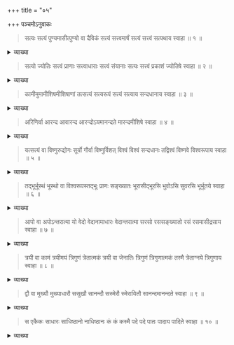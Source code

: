 +++
title = "०५"

+++
पञ्चमोऽनुवाकः

> सत्यः सत्यं पुण्यमासीत्पुण्यो वा दैविकं सत्यं सत्त्वमार्षं सत्यं सत्त्वं सत्पथाय स्वाहा ॥ १ ॥

<details><summary>व्याख्या</summary>

सत्यः चिदचिदात्मकः परमात्मा सत्यं पुण्यमासीत् । सत्यशब्देन मोक्षोपायभूतज्ञानरूपः । पुण्यशब्देन इष्टापूर्तादयः स्वयमेवासीत् । पुण्यो वा दैविकं 

> तानि त्रेतायां बहुधा सन्ततानि तान्याचरथ नियतं सत्यकामा एष वः पन्थाः सुकृतस्य लोके 

इति श्रुतेः । भगवत्प्रीत्यर्थं कृतं पुण्यदैविकं कालान्तरेऽपवर्गप्रदम् । सत्यं सत्त्वमार्षं मोक्षोपायभूतज्ञानरूपं शुभाश्रयसंशीलनमननमिति मननविषयत्वादार्षमित्युक्तम् । तत्परं ब्रह्म "नारायणपरं ब्रह्म" इति श्रुतेः । श्रीमन्नारायण एवं सत्यं सत्त्वं सत्पथाय सन्मार्गभूतः सत्त्वशब्दवाच्यः परमात्मा अर्चिरादिमार्गभूत इत्यर्थः । "ये चत्वारः पथयो देवयानाः" इति देवयानमार्गाश्चतुर्विधाः । 

[[१४४]] 
 
> स्वामिन् स्वशेषं स्ववशं स्वभरत्वेन निर्भरम् ।  
स्वदत्तस्वधियं स्वार्थी स्वस्मिन्न्यस्यति मां स्वयम् ॥ 

इति न्यासविद्यानां विविधानामर्चिरादिमार्गाः प्रतिपाद्यन्ते । 

> अर्चिषोऽहरह्न आपूर्यमाणपक्षमापूर्यमाणपक्षाद्यान् षडुदङ्ङेति मासांस्तान्मासेभ्यः संवत्सरं संवत्सरादादित्यमादित्याच्चन्द्रमसं चन्द्रमसो विद्युतं तत्पुरुषोऽमानवः स एनान् ब्रह्म गमयति 

इत्यादि । 

> ये तु दग्धेन्धना लोके पुण्यपापविवर्जिताः ।  
तेषां वै क्षेममध्वानं गच्छतां द्विजसत्तमः ॥  
सर्वलोकतमोहन्ता आदित्यश्चारमुच्यते ।  
ज्वालामालिमहातेजा येनेदं धार्यते जगत् ॥  
आदित्यदग्धसर्वाङ्गा अदृश्याः केचन क्वचित् ।  
परमाण्वात्मभूताश्च तं देशं प्रविशन्त्युत ॥  
तस्मादपि विनिर्मुक्ता अनिरुद्धं तथा स्थिताः ।  
मनोभूतास्ततो भूयः प्रद्युम्नं प्रविशन्त्युत ॥  
प्रद्युम्नाच्च विनिर्मुक्ता जिह्वासङ्कर्षणं ततः ।  
प्रविशन्तीति प्रबला सङ्ख्यायोनांश्च तैस्सह ॥  
ततस्त्रैगुण्यहीनास्ते परमात्मानमोजसा ।  
सर्वावासं वासुदेवं क्षेत्रज्ञं विद्धि तत्त्वतः ॥  
समाहितमनस्कास्तु नियताः संयतेन्द्रियाः ।  
एकान्तभावा हि गताः वासुदेवं व्रजन्ति ते ॥  
श्वेतद्वीपमितः प्राप्य विश्वरूपधरं हरिम् ।  
ततोऽनिरुद्धमासाद्य श्रीमन् क्षीरोदधौ हरिम् ॥ 
> 
> [[१४५]]
>
> ततः प्रद्युम्नमासाद्य देवं सर्वेश्वरेश्वरम् ।  
ततः सङ्कर्षणं दिव्यं भगवन्तं सनातनम् ॥  
अयमप्यपरो मार्गः सदा ब्रह्महितैषिणाम् ।  
परमैकान्तिसिद्धानां पञ्चकालरतात्मनाम् ॥  
तेभ्यो विशिष्टाज्जानामि गतिमेकान्तिनां नृणाम् ।  
उत्क्रामन्ति च मार्गस्थाः शीतभूतो निरामयः ॥  
देवयानः परं पन्था योगिनां क्लेशसङ्क्षये ।  
अनन्ता रश्मयस्तस्य दीपवद्यः स्थितो हृदि ॥  
सितासिताः कृष्णनिलाः [?] कपिलाः पीतलोहिताः ।  
ऊर्ध्वमेते स्थितास्तेषां यो भित्त्वा सूर्यमण्डलम् ॥  
ब्रह्मलोकमतिक्रम्य [नूनं] याति परां गतिम् ।  
यदस्यां न द्रव्यमस्ति ह्यूर्ध्वमेतद्व्यवस्थितम् ॥  
तेन देवशरीराणि सधामानि प्रपद्यते ।  
एकैकरूपाश्चाधस्ताच्छर्म येऽस्यामृतप्रभाः ।  
इह कर्मप्रभोगाय तैस्सन्नरतिरेव सः ॥ 

इति ॥ 

> अग्नयो वै त्रयी विद्या देवयानः पन्था गार्हपत्य ऋक् पृथिवी रथन्तरमन्वाहार्यपचनं यजुरन्तरिक्षं वामदेव्यमाहवनीयस्साम सुवर्गो लोको बृहत्तस्मादग्नीन् परमं वदन्ति 

इति श्रुतिः । अथाऽयं देहजं जन्म कृत्वा भार्यामयपाशबन्धनो भगवन्मायया कामक्रोधलोभमोहमदमात्सर्यहिंसादीनि कार्याणि कृत्वा तद्द्वारेण निष्क्रम्य पुनः पापीयसीं योनिं प्राप्य पुनर्जायते । स्वर्गनरकफलेषु प्रवर्तते । तस्माद्भगवन्मायया मोहितत्वात् भगवन्तं समाश्रित्य भक्त्या नारायणमुपासीत । उपासनात्सोऽपि भक्तवत्सलत्वात् भक्तानुकम्पया स्वमायया विमोचयति । तत आत्मा सम्यक् ज्ञानं प्रविशति । 
 
[[१४६]]

पश्चादाश्रमधर्मसंयुक्तो भगवत्समाश्रयणं करोति । तत्समाश्रयणेन संसारार्णवनिमग्नो जीवात्मा परमात्मानं नारायणं पश्यति । सोऽप्यपुनरावृत्तिकं दिव्यलोकं प्रापयति । पश्चात्कृतकृत्यो भवति । संसारवनवासनामोक्षो मुक्तिः मोक्षविशेषः । चतुर्विधपदावाप्तिः सालोक्यसामीप्यसारूप्यसायुज्य इति । आमोदप्राप्तिः सालोक्यम् । प्रमोदप्राप्तिः सामीप्यम् । वैकुण्ठप्राप्तिः सायुज्यमिति । तच्च नित्यानन्दामृतरसपानवत्सर्वदा तृप्तिकरं परमात्मनो नित्यनिषेवणं परञ्ज्योतिःप्रवेशनम् । “तद्विष्णोः परमं पदँ सदा पश्यन्ति सूरयः" इति श्रुतिः । तस्मात् भगवतो नान्यथाप्राप्तिरिति विज्ञायते इति । मोक्षोपि तारतम्यताश्रवणात् ब्रह्मविदां भगवदाराधकानामग्निहोत्रिणामर्चिरादिना ब्रह्मप्राप्तिः "अर्चिरादिना तत्प्रथितेः" इति वेदान्तसूत्रे उक्तत्वात् । भक्त्या भगवन्तं नारायणमर्चयेत् “तद्विष्णोः परमं पदम्" सम्यक् भवतीति विज्ञायत इति । अर्चिरादिमार्गाप्रतिपादनाच्च । न्यासविद्यानिष्ठानामर्चिरादिना परमपदप्राप्तिः । साङ्ख्यानां योगनिष्ठानामामोदप्राप्तिः । एकान्तिनां प्रमोदप्राप्तिः । परमैकान्तिसिद्धानां पञ्चकालरतात्मनां श्वेतद्वीपादिना ब्रह्मप्राप्तिः । मोदप्राप्तिः केवलस्यामोद एव । तत्रापि स्वानुभव एव । 
छान्दोग्ये – 

> यथाक्रतुरस्मिन् लोके पुरुषा भवन्ति ।  
तथेतः प्रेत्य ते भवन्ति 

इति श्रुतेः । तं यथायथोपासते तथैव भवन्तीति ॥ १ ॥

</details>

> सत्यो ज्योतिः सत्त्वं प्राणाः सत्त्वाधाराः सत्त्वं संयानाः सत्यः सत्त्वं प्रकाशं ज्योतिषे स्वाहा ॥ २ ॥ 

<details><summary>व्याख्या</summary>

हे परमात्मन् सत्यो ज्योतिर्ज्योतिष्मत् षड्भावविकाररहितत्वात् अनेकरूपरहित इत्यर्थः । सत्त्वं प्राणाः "नव वै पुरुषे प्राणाः" इति 
भगवदभिमानदेवतान्तर....... 
वागाद्यभिमानिदेवतान्तर्यामिसत्त्वाधाराः वागादयः सत्त्वाधाराः आधारभूता इत्यर्थः । 
 
[[१४७]]

सत्त्वं संयानाः सत्यः सत्य-भूतहितः सत्त्वं "सत्त्वात् सञ्जायते ज्ञानम्" इति । ज्ञानरूपं ज्योतिः - प्रकाशं ज्योतिषे तस्मै ज्योतिषे तुभ्यम् ॥ २ ॥

</details>

> कामीमुमामीशिषमीशिषाणां तत्सत्यं सत्यरूपं सत्यं 
सत्याय सन्दधानाय स्वाहा ॥ ३ ॥

<details><summary>व्याख्या</summary>

> कामीमुमां ब्रह्मणो मा ईशोऽहं सर्वदेहिनाम् ।  
अहं तवाङ्गसम्भूतस्तस्मात्केशवनामवान् ॥ 

इति ॥ 
कां सरस्वतीं ईं लक्ष्मीम् उमां पार्वतीं ईशिषं सृष्टिस्थित्यन्तकरणीं ब्रह्मविष्णुशिवात्मिकाम् । 

> स संज्ञां याति भगवानेक एव जनार्दनः ।  
तत्तद्रूपे पालयन्तमाशिषस्सत्यमीशिषम् ॥ 

रुद्रस्यापि पालकम् ईशिषाणां तत्सत्यं सत्यरूपं "तमीश्वराणां परमं महेश्वरम्" इति श्रुतेः । तत्परममहेश्वरत्वं यथार्थसत्यरूपं यथार्थसत्यं सत्याय चिदचिदात्मकप्रपञ्चाय सत्यं हितं सन्दधानाय प्रयच्छमानाय तुभ्यम् ॥ ३ ॥

</details>

> अरिणिर्वा आरन्द आवारन्द आरन्दोऽयमानन्दते मारन्दमीशिषे स्वाहा ॥ ४ ॥

<details><summary>व्याख्या</summary>

अयं परमात्मा अरं वेगः येषामस्तीति अरिणिः वेगवत्सु मुख्यः वेगवानेव । आरन्दः आसमन्तादरं वेगं ददाति आरन्दः आवारन्दः अवगत वेगमान्द्यं ददातीति आवारन्दः । "आर पीडायाम्" इति पीडाप्रदः । 

> यस्यानुग्रहमिच्छामि तस्य वित्तं हराम्यहम् ।  
बन्धून् वा नाशयिष्यामि व्याधीनुत्पादयाम्यहम् ॥ 

इति ॥ 
 
[[१४८]]

अयं परमात्मा मारं कामं ददातीति मारन्दः कामप्रदः । आनन्दते 
एवमाकारेण क्रीडते - 

> अप्रमेयोऽनियोज्यश्च यत्र कामगमो वशी ।  
मोदते भगवान् भूतैर्बालः क्रीडनकैरिव ॥ 

इति तुभ्यम् ॥ ४ ॥ 

</details>

> यत्सत्यं वा विष्णुरुद्योगः सूर्यो गौर्वा विष्णुर्विशत् विश्वं विश्वं सन्दधानः तद्विश्वं विष्णवे विश्वरूपाय स्वाहा ॥ ५ ॥ 

<details><summary>व्याख्या</summary>

यत्सत्यं स हरिर्देव इति जीवजातमित्यर्थः । विष्णुः व्याप्तिमान् उद्योगः सर्वोपायभूत इत्यर्थः । सूर्यो गौर्वा सूर्यं किरणं च विष्णुर्विशत् विश्वं विश्वं सन्दधानः प्रविश्य चिदचिदात्मकं जगत् वसन्ते ग्रीष्मके रश्मिशतैस्सन्तपतन् त्रिभिः -

> तदा शरदि वर्षासु वर्षात्येष चतुःशतैः ।  
हेमन्ते शिशिरे चैव हिममुत्सृजति त्रिभिः ॥ इति ॥

भारते - 

> उदितो वर्धमानाभिरा मध्याह्नं तपन् रविः ।  
ततः परं ह्रसन्तीभिर्गोभिरस्तं निगच्छति ॥ इति ॥

"तदेवानुप्राविशत्" इत्यादिश्रुतेः । प्रविश्य विश्वं जीवं विश्वं लोकं सन्दधानः धारयन् तद्विश्वं जीवात्मानं विष्णवे सर्वभूतात्मकाय ददामीति आत्मसमर्पणमुच्यते ॥ 

> नीचीभावेन संयोज्य ह्यात्मनो यत्समर्पणम् ।  
विष्ण्वादिषु चतुर्धा तु तत्प्रदानप्रदर्शिनी ॥  
नीची भूतोऽप्यसावात्मा यतत्यंशतयेष्यते ।  
तत्तस्मादित्यपेक्षायां विष्णवे स इतीर्यते ॥ 

इति ॥ 
 
[[१५०]] 

आत्मसमर्पणप्रतिपादनान्न्यासविद्या । 

> हविर्गृहीत्वा स्वात्मानं वसुरण्वेति मन्त्रतः ।  
जुहुयात्प्रणवेनाग्नावच्युताख्ये सनातने ॥ 

योगरत्ने -

> पयोभक्षा वायुभक्षाः शीणपर्णाशिनो वा समलोष्टकाञ्चना वाग्यताः प्राणायामाद्यासननिरताः सर्वतोऽरता बहिष्कृतसर्वकामाः परमशान्ताः परमात्मनि गोविन्दे सदा निहितमानसाः वसुरण्वमन्त्रमुच्चारयन्त आत्मानं तेजोमये परमात्माग्नौ दहन्ति तेऽपि मुक्ता भवन्ति । एष जीवात्मपरमात्मनोर्ज्ञानगो मोक्षयुक्त इति विजानीयात् । एतज्ज्ञानमात्रादेवाचिरान्मोक्षः सिध्यतीति जानीयादिति । प्रसङ्गाद्वसुरण्वमन्त्रस्यार्थ उच्यते । हे प्रत्यगात्मन् वसुर्वसुस्सर्वेषां सवितासि सर्वेषां धनमिवासीति । वसुरण्वशब्दे च सर्वैः कीर्तनीयश्चासि । विभूरसि सङ्कल्पमात्रेण विविधं भावयितासि । प्राणे त्वमसि सन्धाता प्राणे वसन् सर्वस्यानुसन्धाता चासि ब्रह्मन् तृचोत्तरस्त्वमसि विश्वं त्वमेवासि विश्वस्रष्टा चासि । तेजोदास्त्वमस्यग्नेः तेजसि भास्कराग्नेये प्रकाशोष्णस्वरूपिणीति पराभवसामर्थ्यम् । तेजसो वा वर्चोदास्त्वमसि सूर्यस्य वर्चोदा अस्त्विति दीप्तिप्रदः द्युम्नोदास्त्वमसि चन्द्रमसः द्युम्नशब्दो दीप्ति-विशेषपरः उपयामगृहीतोऽसि हविषोः स्कन्दने हेतुभूत उपभृदादिरूप उपयामः तत्र प्रकृतिपुरुषज्ञानमुपयामः तेन गृहीतोऽसि ब्रह्मणे त्वामहस ओमित्यात्मानं युञ्जीत ॥

> अकारेणोच्यते विष्णुः सर्वलोकेश्वरो हरिः ।  
उद्धृता विष्णुना लक्ष्मीरुकारेण तथोच्यते ।  
मकारस्तु तयोर्दास इति प्रणवलक्षणम् ॥

[[१५०]] 

अकारवाच्याय सर्वकारणभूताय सर्वरक्षकाय सर्वशेषिणे श्रियः पतय एवाहमनन्य इत्याह -- निरुपाधिकशेषभूतस्तच्चरणारविन्दयोरेकात्मीयभरस्तस्यात्मा नारायणायैव सर्वदेशसर्वकालसर्वावस्थोचितसर्वकैङ्कर्याणि स्युरिति कारणभूताय विष्णवे तुभ्यम् ॥ ५ ॥

</details>

> तद्भूर्भूस्थं भूस्थो वा विश्वरूपस्तद्भूः प्राणः सङ्ख्यातः भूरासीद्भूरसि भुवोऽसि सुवरसि भूर्भूतये स्वाहा ॥ ६ ॥ 

<details><summary>व्याख्या</summary>

तद्भूः आकाशः भूस्थं जलं भूस्थः अग्निः विश्वरूपः नानारूपः पञ्चसङ्ख्यात्वेन विद्यमानः प्राणः तद्भूश्रुतिः ।

> तस्माद्वा एतस्मादात्मन आकाशः सम्भूतः । आकाशाद्वायुः । वायोरग्निः । अग्नेरापः । अद्भ्यः पृथिवी । पृथिव्या ओषधयः 

इत्यादि भूरासीत् । भूमेरपि भूमिः आधारभूतेत्यर्थः । भूरसि भुवोऽसि सुवरसि भूरादिलोकरूपोऽसि भूः भूतये भूरादिलोकानामैश्वर्यभूतोऽसि तुभ्यम् ॥ ६ ॥

</details>

> आपो वा अपोऽन्तरात्मा यो वेदो वेदानामाधारः वेदान्तरात्मा सरसो रससङ्ख्यातो रसं रसमासीद्रसाय स्वाहा ॥ ७ ॥

<details><summary>व्याख्या</summary>

यः परमात्मा सर्वकारणभूता आपः सृष्ट्यर्थमित्यर्थः । अण्डस्यापि कारणभूता इत्यभिप्रायेण पृथक्त्वेनोपादानम् । ततो "येन जीवान्व्यचसर्ज भूम्याम्" इति श्रुतिः । 

> अप एव ससर्जादौ तासु वीर्यमपासृजत् ।  
तदण्डमभवद्दैवं सहस्रांशुसमप्रभम् ॥ 

इति ॥ 
अपोऽन्तरात्मा योऽप्सु तिष्ठन्निति । यः परमात्मा वेदः वेदरूपः वेदानामाधारः "तस्य ह वा एतस्य महतो भूतस्य निश्वसितमेतद्यदृग्वेदः" इत्यादि ।
 
[[१५१]]

वेदान्तरात्मा तदन्तर्यामी सरसः अन्तर्बहिश्च सारवान् रससङ्ख्यातः समग्रषाड्गुण्यपरिपूर्णः । यद्वा — 

> शृङ्गारवीरकरुणाद्भुतहास्यभयानकाः ।  
बीभत्सरौद्रशान्ताश्च रसाश्च नव कीर्तिताः ॥ 

इति ॥ 
यद्वा – लवणाम्लकटुतिक्तकषायाः । रसं रसमासीत् रसानां रस आसीत् । रसाय रसरूपाय तुभ्यम् ॥ ७ ॥

</details>

> त्रयी वा कामं त्रयीमयं त्रिगुणं त्रेतात्मकं त्रयी वा जेनातिः त्रिगुणं त्रिगुणात्मकं तस्मै त्रेताग्नये त्रिगुणाय स्वाहा ॥ ८ ॥

<details><summary>व्याख्या</summary>

त्रयी वा कामम् इत्यनेनैव वेदवाक्यव्यतिरिक्तभाषान्तरव्यावृत्तिः । शान्तिपर्वणि — 

> ओङ्कारमुद्गिरन्नेतां सावित्रीं च तदन्वयात् ।  
शेषेभ्यश्चैव वक्त्रेभ्यश्चतुर्वेदगतं वसु ॥ 

इति ॥ 
त्रयीमयं वेदस्वरूपं वेदेषु प्राचुर्येण प्रतिपाद्यं वेदभेदादुच्चनीचादिस्वरभेदेन त्रिगुणं त्रेतात्मकं गार्हपत्यान्वाहार्यपचनाहवनीयभेदेन त्रेतात्मकम् । यद्वा गार्हपत्यादीनां प्राणभूतत्वात् त्रेतात्मकमित्युक्तम् । त्रयी वा जेनातिः वेदरूपजेनातिः त्रिगुणं नित्यनैमित्तिककाम्यभेदेन त्रिगुणम् । यद्वा — सात्विकराजसतामसभेदेन त्रिगुणम् । त्रिगुणात्मकं आधारभूतमेवंभूताय तस्मै त्रेताग्नये त्रिगुणाय गुणत्रयसहिताय तुभ्यम् ॥ ८ ॥

</details>

> द्वौ वा मुख्यौ मुख्याधारौ ससुखौ सानन्दौ सस्मेरौ 
स्मेरायितौ सानन्दमानन्दते स्वाहा ॥ ९ ॥

<details><summary>व्याख्या</summary>

द्वौ ब्रह्मरुद्रौ । यद्वा प्रतिपुरुषौ मुख्यौ मुख्याधारौ अस्वतन्त्रौ परमात्माधारौ । “अन्तरस्मिन्निमे लोकाः" इति ।  
 
[[१५३]]

ससुखौ सुखसहितौ सानन्दौ हितरूपं सुखम् अहितं दुःखं सस्मेरौ स्मेरयुतौ हाससहितौ स्मेरायितौ,

> एतौ द्वौ विबुधश्रेष्ठौ प्रसादकोधजौ स्मृतौ ।  
तथा दर्शितपन्थानौ सृष्टिसंहारकारकौ ॥  
ब्रह्मरुद्रेन्द्रवह्नीन्दुदिवाकरमनुग्रहाः ।  
तच्छक्त्याधिष्ठितास्सन्तो मोदन्ते दिवि देवताः ॥ 

इति ॥ 
सानन्दं आनन्दसहितं आनन्दते । 

> इष्टे वस्तुनि दृष्टे च प्रियमेवावभासते ।  
तद्वस्तुलाभान्मोदः स्यात्प्रमोदस्तस्य भोगतः ।  
एते स्म जठरानन्दात् स्वदन्ते जलधेरिव ॥ 

इति ॥ 

> सैषाऽऽनन्दस्य मीमाँसा भवति । युवा स्यात्साधुयुवाध्यायकः । आशिष्ठो द्रढिष्ठो बलिष्ठः । तस्येयं पृथिवी सर्वा वित्तस्य पूर्णा स्यात् । स एको मानुष आनन्दः 

इत्यारभ्य "स एको ब्रह्मण आनन्दः" इत्यन्तं मानुषमनुष्यगन्धर्वदेवगन्धर्वाणां पितॄणामाजानजानां कर्मदेवानामिन्द्रस्य बृहस्पतेः प्रजापतेर्ब्रह्मण इति मानुषानन्दमुपक्रम्य ब्रह्मानन्दपर्यन्तमुक्त्वा ब्रह्मानन्दस्यापरिमितत्वात् आनन्दो ब्रह्मेति सदतिशयानन्दस्वरूपत्वाच्च ब्रह्मणः “यतो वाचो विवर्तन्ते अप्राप्य मनसा सह" इत्युक्तम् । एवम्भूताय तुभ्यम् ॥ ९॥

</details>

> स एकैकः साधारः साधिष्ठानो नाधिष्ठानः कं कं कस्मै 
पदे पदे पातः पादाय पादिते स्वाहा ॥ १० ॥

<details><summary>व्याख्या</summary>

स परमात्मा एकैकः अनेन "सदेव सोम्येदमग्र आसीत्", "एकमेवाद्वितीयम्” इतिश्रुतेः । सृष्टेः प्राक् निमित्तोपादानकारणान्तररहिते साधारः हृदयकमलाद्याधारः । 
 
[[१५४]] 

साधिष्ठानः "तद्विष्णोः परमं पदम्" इति श्रुतेः परमपदाद्यदिष्ठानसहितः । नाधिष्ठानः अवान्तरकत्वेनाधिष्ठानभूतो न भवति । यद्वा --- धारकान्तररहितः एवम्भूतस्य परमात्मनः पादाय पातः प्रणतिः कं कं पुरुषमपि पदे पदे परमात्मना सम्पादिते ।

> आमोदश्च प्रमोदश्च संमोदस्तदनन्तरम् ।  
वैकुण्ठमिति विज्ञेयास्तेऽन्योन्यमुपरि स्थिताः ॥  
अतः परं चतुर्थः स्याल्लोकः परमभास्वरः ।  
वासुदेवस्य सुमहत्तद्दीप्तमजरावृतम् ॥  
द्वादशावरणोपेतं पूर्णचन्द्रायुतप्रभम् ।  
सर्वतेजोमयं भास्वदनिर्देश्यं सुरैरपि ॥  
आनन्दं नाम तं लोकं परमानन्दमद्भुतम् ।  
यस्मिन् कस्मिन् कुले जाता यत्र कुत्र निवासिनः ।  
वासुदेवरता नित्यं यमलोकं न यान्ति ते ॥ 

इति ॥ 
पदे पदे आमोदादिपदे पदान्तरे वा तापयतीति शेषः । नित्यमुक्तबन्धैश्च क्रीडते तुभ्यम् ॥ १० ॥

इति पञ्चमोऽनुवाकः । 

</details>
